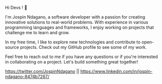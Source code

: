 Hi Devs ! 👋

I'm Jospin Ndagano, a software developer with a passion for creating innovative solutions to real-world problems. With experience in various programming languages and frameworks, I enjoy working on projects that challenge me to learn and grow.

In my free time, I like to explore new technologies and contribute to open-source projects. Check out my GitHub profile to see some of my work.

Feel free to reach out to me if you have any questions or if you're interested in collaborating on a project. Let's build something great together!

https://twitter.com/JospinNdagano || https://www.linkedin.com/in/jospin-ndagano-8474b7267/
